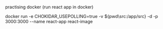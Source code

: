 practising docker (run react app in docker)

docker run -e CHOKIDAR_USEPOLLING=true -v ${pwd\src:/app/src} -d -p 3000:3000 --name react-app react-image